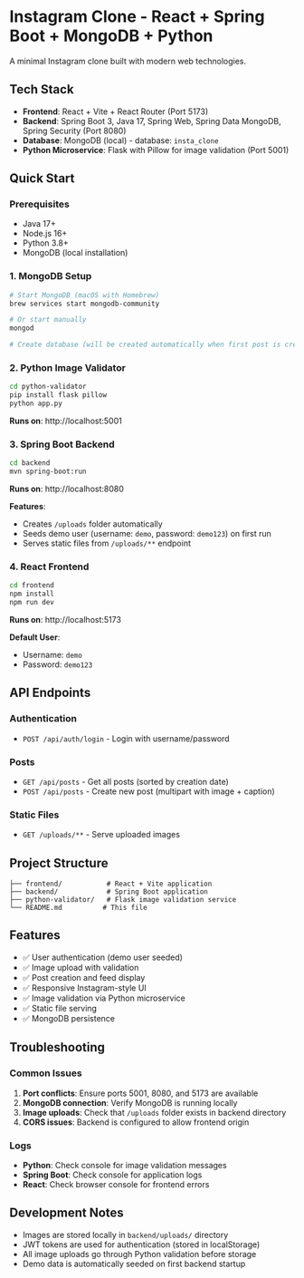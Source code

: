 # Instagram Clone - React + Spring Boot + MongoDB + Python

A minimal Instagram clone built with modern web technologies.

## Tech Stack
- **Frontend**: React + Vite + React Router (Port 5173)
- **Backend**: Spring Boot 3, Java 17, Spring Web, Spring Data MongoDB, Spring Security (Port 8080)
- **Database**: MongoDB (local) - database: `insta_clone`
- **Python Microservice**: Flask with Pillow for image validation (Port 5001)

## Quick Start

### Prerequisites
- Java 17+
- Node.js 16+
- Python 3.8+
- MongoDB (local installation)

### 1. MongoDB Setup
```bash
# Start MongoDB (macOS with Homebrew)
brew services start mongodb-community

# Or start manually
mongod

# Create database (will be created automatically when first post is created)
```

### 2. Python Image Validator
```bash
cd python-validator
pip install flask pillow
python app.py
```
**Runs on**: http://localhost:5001

### 3. Spring Boot Backend
```bash
cd backend
mvn spring-boot:run
```
**Runs on**: http://localhost:8080

**Features**:
- Creates `/uploads` folder automatically
- Seeds demo user (username: `demo`, password: `demo123`) on first run
- Serves static files from `/uploads/**` endpoint

### 4. React Frontend
```bash
cd frontend
npm install
npm run dev
```
**Runs on**: http://localhost:5173

**Default User**:
- Username: `demo`
- Password: `demo123`

## API Endpoints

### Authentication
- `POST /api/auth/login` - Login with username/password

### Posts
- `GET /api/posts` - Get all posts (sorted by creation date)
- `POST /api/posts` - Create new post (multipart with image + caption)

### Static Files
- `GET /uploads/**` - Serve uploaded images

## Project Structure
```
├── frontend/           # React + Vite application
├── backend/            # Spring Boot application
├── python-validator/   # Flask image validation service
└── README.md          # This file
```

## Features
- ✅ User authentication (demo user seeded)
- ✅ Image upload with validation
- ✅ Post creation and feed display
- ✅ Responsive Instagram-style UI
- ✅ Image validation via Python microservice
- ✅ Static file serving
- ✅ MongoDB persistence

## Troubleshooting

### Common Issues
1. **Port conflicts**: Ensure ports 5001, 8080, and 5173 are available
2. **MongoDB connection**: Verify MongoDB is running locally
3. **Image uploads**: Check that `/uploads` folder exists in backend directory
4. **CORS issues**: Backend is configured to allow frontend origin

### Logs
- **Python**: Check console for image validation messages
- **Spring Boot**: Check console for application logs
- **React**: Check browser console for frontend errors

## Development Notes
- Images are stored locally in `backend/uploads/` directory
- JWT tokens are used for authentication (stored in localStorage)
- All image uploads go through Python validation before storage
- Demo data is automatically seeded on first backend startup
